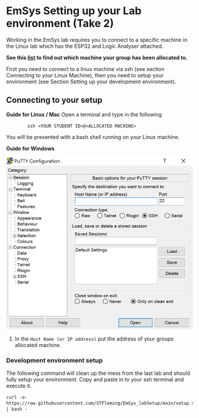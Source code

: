 # EmSys Setting up your Lab environment (Take 2) 

Working in the EmSys lab requires you to connect to a specific machine in the Linux lab which has the ESP32 and Logic Analyser attached. 

__See this [list](https://github.com/STFleming/EmSys_labSetup/tree/main/allocations) to find out which machine your group has been allocated to.__ 

First you need to connect to a linux machine via ssh (see section Connecting to your Linux Machine), then you need to setup your environment (see Section Setting up your development environment).

## Connecting to your setup

__Guide for Linux / Mac__
Open a terminal and type in the following
``` 
        ssh <YOUR STUDENT ID>@<ALLOCATED MACHINE>
```

You will be presented with a bash shell running on your Linux machine.

__Guide for Windows__

![](imgs/putty.png)

1. In the ``Host Name (or IP address)`` put the address of your groups allocated machine.

### Development environment setup

The following command will clean up the mess from the last lab and should fully setup your environment.
Copy and paste in to your ssh terminal and execute it.

```
curl -o- https://raw.githubusercontent.com/STFleming/EmSys_labSetup/main/setup.sh | bash -

```

